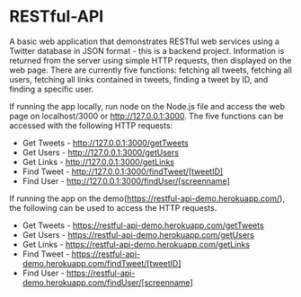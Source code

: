 # RESTful-API

A basic web application that demonstrates RESTful web services using a Twitter database in JSON format - this is a backend project. Information is returned from the server using simple HTTP requests, then displayed on the web page. There are currently five functions: fetching all tweets, fetching all users, fetching all links contained in tweets, finding a tweet by ID, and finding a specific user. 

If running the app locally, run node on the Node.js file and access the web page on localhost/3000 or http://127.0.0.1:3000. The five functions can be accessed with the following HTTP requests:

- Get Tweets - http://127.0.0.1:3000/getTweets
- Get Users - http://127.0.0.1:3000/getUsers
- Get Links - http://127.0.0.1:3000/getLinks
- Find Tweet - http://127.0.0.1:3000/findTweet/[tweetID]
- Find User - http://127.0.0.1:3000/findUser/[screenname]

If running the app on the demo(https://restful-api-demo.herokuapp.com/), the following can be used to access the HTTP requests.

- Get Tweets - https://restful-api-demo.herokuapp.com/getTweets
- Get Users - https://restful-api-demo.herokuapp.com/getUsers
- Get Links - https://restful-api-demo.herokuapp.com/getLinks
- Find Tweet - https://restful-api-demo.herokuapp.com/findTweet/[tweetID]
- Find User - https://restful-api-demo.herokuapp.com/findUser/[screenname]
